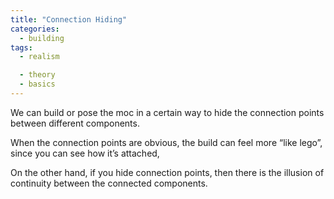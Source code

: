 ```yaml
---
title: "Connection Hiding"
categories:
  - building
tags:
  - realism

  - theory
  - basics
---
```


We can build or pose the moc in a certain way to hide the connection points between different components.

When the connection points are obvious, the build can feel more “like lego”, since you can see how it’s attached,

On the other hand, if you hide connection points, then there is the illusion of continuity between the connected components.
